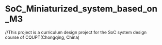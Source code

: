 # SoC_Miniaturized_system_based_on_M3

//This project is a curriculum design project for the SoC system design course of CQUPT(Chongqing, China)

